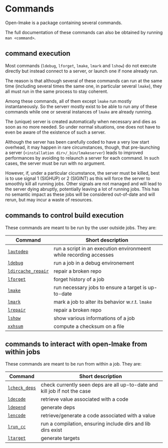 <!-- This file is part of the open-lmake distribution (git@github.com:cesar-douady/open-lmake.git)-->
<!-- Copyright (c) 2023-2025 Doliam-->
<!-- This program is free software: you can redistribute/modify under the terms of the GPL-v3 (https://www.gnu.org/licenses/gpl-3.0.html).-->
<!-- This program is distributed WITHOUT ANY WARRANTY, without even the implied warranty of MERCHANTABILITY or FITNESS FOR A PARTICULAR PURPOSE.-->

# Commands

Open-lmake is a package containing several commands.

The full documentation of these commands can also be obtained by running `man <command>`.

## command execution

Most commands (`ldebug`, `lforget`, `lmake`, `lmark` and `lshow`) do not execute directly but instead connect to a server, or launch one if none already run.

The reason is that although several of these commands can run at the same time (including several times the same one, in particular several `lmake`), they all must run in the same process to
stay coherent.

Among these commands, all of them except `lmake` run mostly instantaneously. So the serverr mostly exist to be able to run any of these commands while one or several instances of `lmake` are
already running.

The (unique) server is created automatically when necessary and dies as soon as no more needed.
So under normal situations, one does not have to even be aware of the existence of such a server.

Although the server has been carefully coded to have a very low start overhead, it may happen in rare circumstances, though, that pre-launching a server (`<installation dir>/_bin/lmakeserver`)
leads to improved performances by avoiding to relaunch a server for each command.
In such cases, the server must be run with no argument.

However, if, under a particular cicumstance, the server must be killed, best is to use signal 1 (SIGHUP) or 2 (SIGINT) as this will force the server to smoothly kill all running jobs.
Other signals are not managed and will lead to the server dying abruptly, potentially leaving a lot of running jobs.
This has no semantic impact as these jobs will be considered out-of-date and will rerun, but may incur a waste of resources.

## commands to control build execution

These commands are meant to be run by the user outside jobs.
They are:

| Command                                              | Short description                                                  |
|------------------------------------------------------|--------------------------------------------------------------------|
| [`lautodep`](man/man1/lautodep.html)                 | run a script in an execution environmeent while recording accesses |
| [`ldebug`](man/man1/ldebug.html)                     | run a job in a debug environement                                  |
| [`ldircache_repair`](man/man1/ldircache_repair.html) | repair a broken repo                                               |
| [`lforget`](man/man1/lforget.html)                   | forget history of a job                                            |
| [`lmake`](man/man1/lmake.html)                       | run necessary jobs to ensure a target is up-to-date                |
| [`lmark`](man/man1/lmark.html)                       | mark a job to alter its behavior w.r.t. `lmake`                    |
| [`lrepair`](man/man1/lrepair.html)                   | repair a broken repo                                               |
| [`lshow`](man/man1/lshow.html)                       | show various informations of a job                                 |
| [`xxhsum`](man/man1/xxhsum.html)                     | compute a checksum on a file                                       |

## commands to interact with open-lmake from within jobs

These commands are meant to be run from within a job.
They are:

| Command                                    | Short description                                                         |
|--------------------------------------------|---------------------------------------------------------------------------|
| [`lcheck_deps`](man/man1/lcheck_deps.html) | check currently seen deps are all up-to-date and kill job if not the case |
| [`ldecode`](man/man1/ldecode.html)         | retrieve value associated with a code                                     |
| [`ldepend`](man/man1/ldepend.html)         | generate deps                                                             |
| [`lencode`](man/man1/lencode.html)         | retrieve/generate a code associated with a value                          |
| [`lrun_cc`](man/man1/lrun_cc.html)         | run a compilation, ensuring include dirs and lib dirs exist               |
| [`ltarget`](man/man1/ltarget.html)         | generate targets                                                          |
